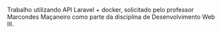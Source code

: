 Trabalho utilizando API Laravel + docker, solicitado pelo professor Marcondes Maçaneiro como parte da disciplina de Desenvolvimento Web III.
